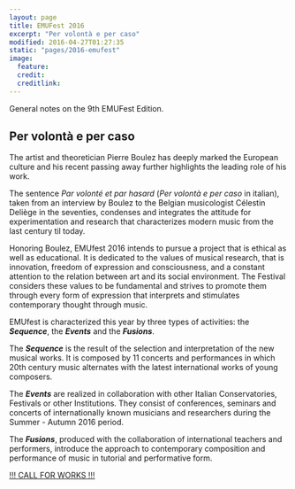 ```yaml
---
layout: page
title: EMUFest 2016
excerpt: "Per volontà e per caso"
modified: 2016-04-27T01:27:35
static: "pages/2016-emufest"
image:
  feature:
  credit:
  creditlink:
---
```


General notes on the 9th EMUFest Edition.

<!-- * Table of Contents
{:toc} -->

## Per volontà e per caso

The artist and theoretician Pierre Boulez has deeply marked the European culture and his recent passing away further highlights the leading role of his work.

The sentence *Par volonté et par hasard* (*Per volontà e per caso* in italian), taken from an interview by Boulez to the Belgian musicologist Célestin Deliège in the seventies, condenses and integrates the attitude for experimentation and research that characterizes modern music from the last century til today.

Honoring Boulez, EMUfest 2016 intends to pursue a project that is ethical as well as educational.  It is dedicated to the values of musical research, that is innovation, freedom of expression and consciousness, and a constant attention to the relation between art and its social environment.
The Festival considers these values to be fundamental and strives to promote them through every form of expression that interprets and stimulates contemporary thought through music.

EMUfest is characterized this year by three types of activities: the ***Sequence***, the ***Events*** and the ***Fusions***.

The ***Sequence*** is the result of the selection and interpretation of the new musical works. It is composed by 11 concerts and performances in which  20th century music alternates with the latest international works of young composers.

The ***Events*** are realized in collaboration with other Italian Conservatories, Festivals or other Institutions. They consist of conferences, seminars and concerts of internationally known musicians and researchers during the Summer - Autumn 2016 period.

The ***Fusions***, produced with the collaboration of international teachers and performers, introduce the approach to contemporary composition and performance of music in tutorial and performative form.

<div markdown="0">
  <a href="{{ site.url }}/pages/2016-call" class="mybtn">!!! CALL FOR WORKS !!!</a>
</div>
